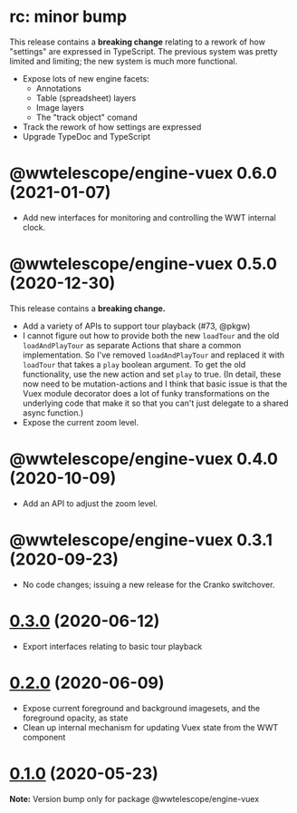 # rc: minor bump

This release contains a **breaking change** relating to a rework of how
"settings" are expressed in TypeScript. The previous system was pretty limited
and limiting; the new system is much more functional.

- Expose lots of new engine facets:
  - Annotations
  - Table (spreadsheet) layers
  - Image layers
  - The "track object" comand
- Track the rework of how settings are expressed
- Upgrade TypeDoc and TypeScript


# @wwtelescope/engine-vuex 0.6.0 (2021-01-07)

- Add new interfaces for monitoring and controlling the WWT internal clock.


# @wwtelescope/engine-vuex 0.5.0 (2020-12-30)

This release contains a **breaking change.**

- Add a variety of APIs to support tour playback (#73, @pkgw)
- I cannot figure out how to provide both the new `loadTour` and the old
  `loadAndPlayTour` as separate Actions that share a common implementation. So
  I've removed `loadAndPlayTour` and replaced it with `loadTour` that takes a
  `play` boolean argument. To get the old functionality, use the new action and
  set `play` to true. (In detail, these now need to be mutation-actions and I
  think that basic issue is that the Vuex module decorator does a lot of funky
  transformations on the underlying code that make it so that you can't just
  delegate to a shared async function.)
- Expose the current zoom level.


# @wwtelescope/engine-vuex 0.4.0 (2020-10-09)

- Add an API to adjust the zoom level.


# @wwtelescope/engine-vuex 0.3.1 (2020-09-23)

- No code changes; issuing a new release for the Cranko switchover.


# [0.3.0](https://github.com/pkgw/wwt-webgl-engine/compare/@wwtelescope/engine-vuex@0.3.0-beta.1...@wwtelescope/engine-vuex@0.3.0) (2020-06-12)

- Export interfaces relating to basic tour playback


# [0.2.0](https://github.com/pkgw/wwt-webgl-engine/compare/@wwtelescope/engine-vuex@0.2.0-beta.0...@wwtelescope/engine-vuex@0.2.0) (2020-06-09)

- Expose current foreground and background imagesets, and the foreground
  opacity, as state
- Clean up internal mechanism for updating Vuex state from the WWT component


# [0.1.0](https://github.com/pkgw/wwt-webgl-engine/compare/@wwtelescope/engine-vuex@0.1.0-beta.2...@wwtelescope/engine-vuex@0.1.0) (2020-05-23)

**Note:** Version bump only for package @wwtelescope/engine-vuex
